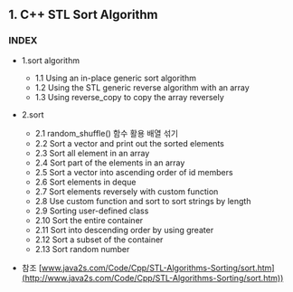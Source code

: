 ## 1. C++ STL Sort Algorithm
### INDEX
* 1.sort algorithm
  * 1.1 Using an in-place generic sort algorithm
  * 1.2 Using the STL generic reverse algorithm with an array
  * 1.3 Using reverse_copy to copy the array reversely

* 2.sort
  * 2.1 random_shuffle() 함수 활용 배열 섞기
  * 2.2 Sort a vector and print out the sorted elements
  * 2.3 Sort all element in an array
  * 2.4 Sort part of the elements in an array
  * 2.5 Sort a vector into ascending order of id members
  * 2.6 Sort elements in deque
  * 2.7 Sort elements reversely with custom function
  * 2.8 Use custom function and sort to sort strings by length
  * 2.9 Sorting user-defined class
  * 2.10 Sort the entire container
  * 2.11 Sort into descending order by using greater
  * 2.12 Sort a subset of the container
  * 2.13 Sort random number

* 참조 [www.java2s.com/Code/Cpp/STL-Algorithms-Sorting/sort.htm](http://www.java2s.com/Code/Cpp/STL-Algorithms-Sorting/sort.htm))
